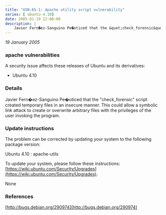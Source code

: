 ```yaml
---
title: "USN-65-1: Apache utility script vulnerability"
series: [ ubuntu-4.10]
date: 2005-01-19 12:00:00
description: |
    Javier Fern�ez-Sanguino Pe�oticed that the &quot;check_forensic&quot; script created temporary files in an insecure manner. This could allow a symbolic link attack to create or overwrite arbitrary files with the privileges of the user invoking the program.
--- 
```

 
 

*19 January 2005*

### apache vulnerabilities

A security issue affects these releases of Ubuntu and its derivatives:

* Ubuntu 4.10

### Details

Javier Fern�ez-Sanguino Pe�oticed that the &quot;check_forensic&quot; script created temporary files in an insecure manner. This could allow a symbolic link attack to create or overwrite arbitrary files with the privileges of the user invoking the program.

### Update instructions

The problem can be corrected by updating your system to the following package version:

Ubuntu 4.10
 : apache-utils 

To update your system, please follow these instructions: [https://wiki.ubuntu.com/Security/Upgrades](https://wiki.ubuntu.com/Security/Upgrades).

None

### References

 
 [http://bugs.debian.org/290974](http://bugs.debian.org/290974)
 

